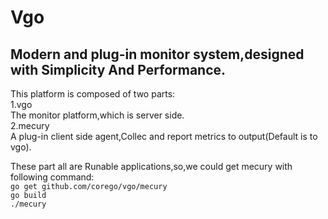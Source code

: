 Vgo
===
Modern and plug-in monitor system,designed with Simplicity And Performance.
--------


This platform is composed of two parts: </br>
  1.vgo </br>
        The monitor platform,which is server side. </br>
    2.mecury </br>
        A plug-in client side agent,Collec and report metrics to output(Default is to vgo). </br>

These part all are Runable applications,so,we could get mecury with following command:  </br>
    `go get github.com/corego/vgo/mecury`  </br>
    `go build`  </br>
    `./mecury`  </br>

